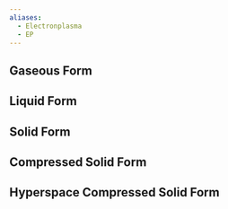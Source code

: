 ```yaml
---
aliases:
  - Electronplasma
  - EP
---
```

## Gaseous Form

## Liquid Form

## Solid Form

## Compressed Solid Form

## Hyperspace Compressed Solid Form